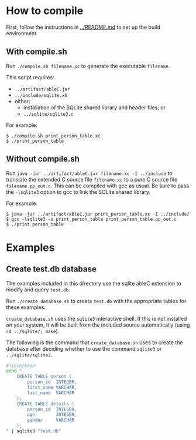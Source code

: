 # How to compile

First, follow the instructions in [../README.md](../README.md#set-up-environment) to set up the build environment.

## With compile.sh

Run `./compile.sh filename.xc` to generate the executable `filename`.

This script requires:
* `../artifact/ableC.jar`
* `../include/sqlite.xh`
* either:
  * installation of the SQLite shared library and header files; or
  * `../sqlite/sqlite3.c`

For example:
```
$ ./compile.sh print_person_table.xc
$ ./print_person_table
```

## Without compile.sh

Run `java -jar ../artifact/ableC.jar filename.xc -I ../include` to translate the extended C source file `filename.xc` to a pure C source file `filename.pp_out.c`. This can be compiled with gcc as usual. Be sure to pass the `-lsqlite3` option to gcc to link the SQLite shared library.

For example:
```
$ java -jar ../artifact/ableC.jar print_person_table.xc -I ../include/
$ gcc -lsqlite3 -o print_person_table print_person_table.pp_out.c
$ ./print_person_table
```

# Examples

## Create test.db database

The examples included in this directory use the sqlite ableC extension to modify and query `test.db`.

Run `./create_database.sh` to create `test.db` with the appropriate tables for these examples.

`create_database.sh` uses the `sqlite3` interactive shell. If this is not installed on your system, it will be built from the included source automatically (using `cd ../sqlite/; make`).

The following is the command that `create_database.sh` uses to create the database after deciding whether to use the command `sqlite3` or `../sqlite/sqlite3`.

```bash
#!/bin/bash
echo "
	CREATE TABLE person (
		person_id  INTEGER,
		first_name VARCHAR,
		last_name  VARCHAR
	);
	CREATE TABLE details (
		person_id  INTEGER,
		age        INTEGER,
		gender     VARCHAR
	);
" | sqlite3 "test.db"
```



